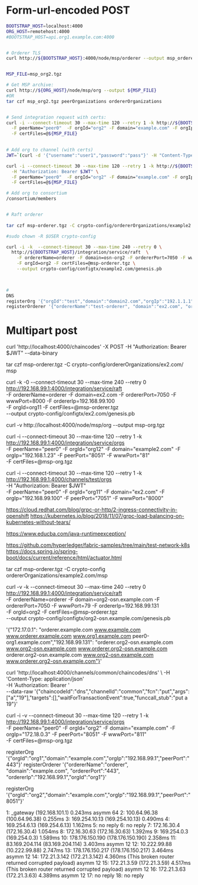 

# Form-url-encoded POST

```bash
BOOTSTRAP_HOST=localhost:4000
ORG_HOST=remotehost:4000
#BOOTSTRAP_HOST=api.org1.example.com:4000


# Orderer TLS
curl http://${BOOTSTRAP_HOST}:4000/node/msp/orderer --output msp_orderer.tgz


MSP_FILE=msp_org2.tgz

# Get MSP archive:
curl http://${ORG_HOST}/node/msp/org --output ${MSP_FILE} 
#OR
tar czf msp_org2.tgz peerOrganizations ordererOrganizations


# Send integration request with certs:
curl -i --connect-timeout 30 --max-time 120 --retry 1 -k http://${BOOTSTRAP_HOST}/integration/service/orgs \
  -F peerName="peer0"  -F orgId="org2" -F domain="example.com" -F orgIp="192.168.99.128" -F peerPort="7051" -F wwwPort="80" \
  -F certFiles=@${MSP_FILE}
  

# Add org to channel (with certs)
JWT=`(curl -d '{"username":"user1","password":"pass"}' -H "Content-Type: application/json" http://${BOOTSTRAP_HOST}/users | tr -d '"')`

curl -i --connect-timeout 30 --max-time 120 --retry 1 -k http://${BOOTSTRAP_HOST}/channels/:channelId/orgs \
  -H "Authorization: Bearer $JWT" \
  -F peerName="peer0"  -F orgId="org2" -F domain="example.com" -F orgIp="192.168.99.128" -F peerPort="7051" -F wwwPort="80" \
  -F certFiles=@${MSP_FILE}

# Add org to consortium
/consortium/members


# Raft orderer
 
tar czf msp-orderer.tgz -C crypto-config/ordererOrganizations/example2.com/ msp

#sudo chown -R $USER crypto-config

curl -i -k  --connect-timeout 30 --max-time 240 --retry 0 \
  http://${BOOTSTRAP_HOST}/integration/service/raft  \
    -F ordererName=orderer -F domain=osn-org2 -F ordererPort=7050 -F wwwPort=80 -F ordererIp=192.168.1.23 \
    -F orgId=org2 -F certFiles=@msp-orderer.tgz \
    --output crypto-config/configtx/example2.com/genesis.pb
     


#
DNS
registerOrg '{"orgId":"test","domain":"domain2.com","orgIp":"192.1.1.1","peerPort":"7051"}'
registerOrderer '{"ordererName":"test-orderer", "domain":"ex2.com", "ordererPort":"7050", "ordererIp":"192.168.99.1","orgId":"org2"}'
```



# Multipart post
curl 'http://localhost:4000/chaincodes' -X POST  -H "Authorization: Bearer $JWT" --data-binary 


tar czf msp-orderer.tgz -C crypto-config/ordererOrganizations/ex2.com/ msp

curl -k -0 --connect-timeout 30 --max-time 240 --retry 0 \
  http://192.168.99.1:4000/integration/service/raft  \
    -F ordererName=orderer -F domain=ex2.com -F ordererPort=7050 -F wwwPort=8000 -F ordererIp=192.168.99.100 \
    -F orgId=org11 -F certFiles=@msp-orderer.tgz \
    --output crypto-config/configtx/ex2.com/genesis.pb

curl -v http://localhost:4000/node/msp/org --output msp-org.tgz

curl -i --connect-timeout 30 --max-time 120 --retry 1 -k http://192.168.99.1:4000/integration/service/orgs \
  -F peerName="peer0"  -F orgId="org12" -F domain="example2.com" -F orgIp="192.168.1.23" -F peerPort="8051" -F wwwPort="81" \
  -F certFiles=@msp-org.tgz
  
  
  
  curl -i --connect-timeout 30 --max-time 120 --retry 1 -k http://192.168.99.1:4000/channels/test/orgs \
    -H "Authorization: Bearer $JWT" \
    -F peerName="peer0"  -F orgId="org11" -F domain="ex2.com" -F orgIp="192.168.99.100" -F peerPort="7051" -F wwwPort="8000"
    
    
https://cloud.redhat.com/blog/grpc-or-http/2-ingress-connectivity-in-openshift
https://kubernetes.io/blog/2018/11/07/grpc-load-balancing-on-kubernetes-without-tears/

https://www.educba.com/java-runtimeexception/

https://github.com/hyperledger/fabric-samples/tree/main/test-network-k8s
https://docs.spring.io/spring-boot/docs/current/reference/html/actuator.html



tar czf msp-orderer.tgz -C crypto-config ordererOrganizations/example2.com/msp

curl -v -k  --connect-timeout 30 --max-time 240 --retry 0 \
http://192.168.99.1:4000/integration/service/raft \
-F ordererName=orderer -F domain=org2-osn.example.com -F ordererPort=7050 -F wwwPort=79 -F ordererIp=192.168.99.131 \
-F orgId=org2 -F certFiles=@msp-orderer.tgz \
--output crypto-config/configtx/org2-osn.example.com/genesis.pb


'{"172.17.0.1": "orderer.example.com www.example.com www.orderer.example.com www.org1.example.com peer0-org1.example.com","192.168.99.131": "orderer.org2-osn.example.com www.org2-osn.example.com www.orderer.org2-osn.example.com orderer.org2-osn.example.com www.org2-osn.example.com www.orderer.org2-osn.example.com"}'


curl 'http://localhost:4000/channels/common/chaincodes/dns' \ 
-H 'Content-Type: application/json' \
-H 'Authorization: Bearer ' \
--data-raw '{"chaincodeId":"dns","channelId":"common","fcn":"put","args":["a","19"],"targets":[],"waitForTransactionEvent":true,"funccall_stub":"put a 19"}'


curl -i -v  --connect-timeout 30 --max-time 120 --retry 1 -k http://192.168.99.1:4000/integration/service/orgs \
-F peerName="peer0"  -F orgId="org2" -F domain="example.com" -F orgIp="172.18.0.3" -F peerPort="8051" -F wwwPort="811" \
-F certFiles=@msp-org.tgz


registerOrg '{"orgId":"org1","domain":"example.com","orgIp":"192.168.99.1","peerPort":"443"}'
registerOrderer '{"ordererName":"orderer", "domain":"example.com", "ordererPort":"443", "ordererIp":"192.168.99.1","orgId":"org1"}'

registerOrg '{"orgId":"org2","domain":"example.com","orgIp":"192.168.99.1","peerPort":"8051"}'


 1:  _gateway (192.168.101.1)                              0.243ms asymm 64
 2:  100.64.96.38 (100.64.96.38)                           0.255ms
 3:  169.254.10.13 (169.254.10.13)                         0.490ms
 4:  169.254.6.13 (169.254.6.13)                           1.162ms
 5:  no reply
 6:  no reply
 7:  172.16.30.4 (172.16.30.4)                             1.054ms
 8:  172.16.30.63 (172.16.30.63)                           1.392ms
 9:  169.254.0.3 (169.254.0.3)                             1.589ms
10:  178.176.150.190 (178.176.150.190)                     2.358ms
11:  83.169.204.114 (83.169.204.114)                       3.403ms asymm 12
12:  10.222.99.88 (10.222.99.88)                           2.747ms
13:  178.176.150.217 (178.176.150.217)                     3.464ms asymm 12
14:  172.21.3.142 (172.21.3.142)                           4.360ms (This broken router returned corrupted payload) asymm 12
15:  172.21.3.59 (172.21.3.59)                             4.517ms (This broken router returned corrupted payload) asymm 12
16:  172.21.3.63 (172.21.3.63)                             4.389ms asymm 12
17:  no reply
18:  no reply